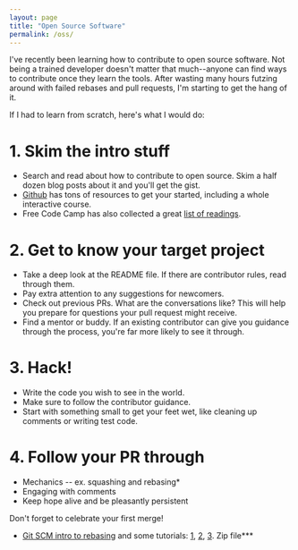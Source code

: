```yaml
---
layout: page
title: "Open Source Software"
permalink: /oss/
---
```


I've recently been learning how to contribute to open source software. Not being a trained developer doesn't matter that much--anyone can find ways to contribute once they learn the tools. After wasting many hours futzing around with failed rebases and pull requests, I'm starting to get the hang of it. 

If I had to learn from scratch, here's what I would do:

# 1. Skim the intro stuff
- Search and read about how to contribute to open source. Skim a half dozen blog posts about it and you'll get the gist.
- [Github](https://opensource.guide/how-to-contribute/) has tons of resources to get your started, including a whole interactive course. 
- Free Code Camp has also collected a great [list of readings](https://github.com/freeCodeCamp/how-to-contribute-to-open-source).

# 2. Get to know your target project
- Take a deep look at the README file. If there are contributor rules, read through them. 
- Pay extra attention to any suggestions for newcomers.
- Check out previous PRs. What are the conversations like? This will help you prepare for questions your pull request might receive.
- Find a mentor or buddy. If an existing contributor can give you guidance through the process, you're far more likely to see it through.

# 3. Hack!
- Write the code you wish to see in the world. 
- Make sure to follow the contributor guidance. 
- Start with something small to get your feet wet, like cleaning up comments or writing test code.

# 4. Follow your PR through
- Mechanics -- ex. squashing and rebasing*
- Engaging with comments
- Keep hope alive and be pleasantly persistent

Don't forget to celebrate your first merge!

* [Git SCM intro to rebasing](https://git-scm.com/book/en/v2/Git-Branching-Rebasing) and some tutorials: [1](https://github.com/openedx/edx-platform/wiki/How-to-Rebase-a-Pull-Request), [2](https://www.digitalocean.com/community/tutorials/how-to-rebase-and-update-a-pull-request), [3](https://anavarre.net/how-to-rebase-a-github-pull-request/). Zip file***